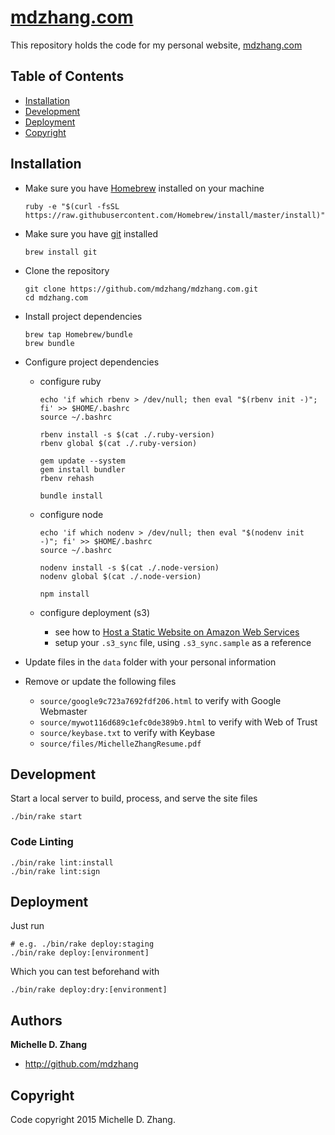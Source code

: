 # [mdzhang.com](http://mdzhang.com)

This repository holds the code for my personal website, [mdzhang.com](http://mdzhang.com)

## Table of Contents

* [Installation](#installation)
* [Development](#development)
* [Deployment](#deployment)
* [Copyright](#copyright)

## Installation

* Make sure you have [Homebrew](http://brew.sh/) installed on your machine
    ```
    ruby -e "$(curl -fsSL https://raw.githubusercontent.com/Homebrew/install/master/install)"
    ```

* Make sure you have [git](https://git-scm.com/) installed
    ```
    brew install git
    ```

* Clone the repository
    ```
    git clone https://github.com/mdzhang/mdzhang.com.git
    cd mdzhang.com
    ```

* Install project dependencies
    ```
    brew tap Homebrew/bundle
    brew bundle
    ```

* Configure project dependencies

    * configure ruby
        ```
        echo 'if which rbenv > /dev/null; then eval "$(rbenv init -)"; fi' >> $HOME/.bashrc
        source ~/.bashrc

        rbenv install -s $(cat ./.ruby-version)
        rbenv global $(cat ./.ruby-version)

        gem update --system
        gem install bundler
        rbenv rehash

        bundle install
        ```

    * configure node
        ```
        echo 'if which nodenv > /dev/null; then eval "$(nodenv init -)"; fi' >> $HOME/.bashrc
        source ~/.bashrc

        nodenv install -s $(cat ./.node-version)
        nodenv global $(cat ./.node-version)

        npm install
        ```

    * configure deployment (s3)
        * see how to [Host a Static Website on Amazon Web Services](http://docs.aws.amazon.com/gettingstarted/latest/swh/website-hosting-intro.html)
        * setup your `.s3_sync` file, using `.s3_sync.sample` as a reference

* Update files in the `data` folder with your personal information
* Remove or update the following files
    * `source/google9c723a7692fdf206.html` to verify with Google Webmaster
    * `source/mywot116d689c1efc0de389b9.html` to verify with Web of Trust
    * `source/keybase.txt` to verify with Keybase
    * `source/files/MichelleZhangResume.pdf`

## Development

Start a local server to build, process, and serve the site files

```
./bin/rake start
```

### Code Linting

```
./bin/rake lint:install
./bin/rake lint:sign
```

## Deployment

Just run

```
# e.g. ./bin/rake deploy:staging
./bin/rake deploy:[environment]
```

Which you can test beforehand with

```
./bin/rake deploy:dry:[environment]
```

## Authors

**Michelle D. Zhang**

  * <http://github.com/mdzhang>

## Copyright

Code copyright 2015 Michelle D. Zhang.